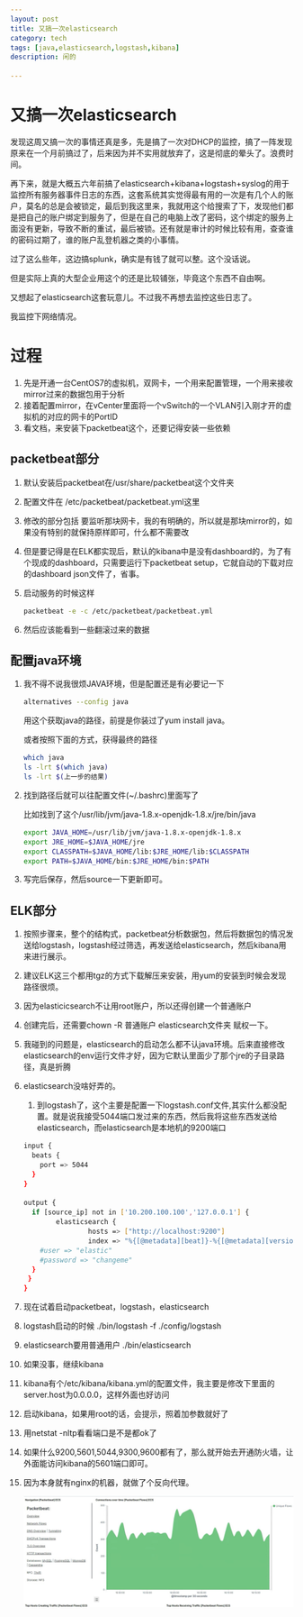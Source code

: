 ```yaml
---
layout: post
title: 又搞一次elasticsearch
category: tech
tags: [java,elasticsearch,logstash,kibana]
description: 闲的

---
```


# 又搞一次elasticsearch

发现这周又搞一次的事情还真是多，先是搞了一次对DHCP的监控，搞了一阵发现原来在一个月前搞过了，后来因为并不实用就放弃了，这是彻底的晕头了。浪费时间。

再下来，就是大概五六年前搞了elasticsearch+kibana+logstash+syslog的用于监控所有服务器事件日志的东西，这套系统其实觉得最有用的一次是有几个人的账户，莫名的总是会被锁定，最后到我这里来，我就用这个给搜索了下，发现他们都是把自己的账户绑定到服务了，但是在自己的电脑上改了密码，这个绑定的服务上面没有更新，导致不断的重试，最后被锁。还有就是审计的时候比较有用，查查谁的密码过期了，谁的账户乱登机器之类的小事情。

过了这么些年，这边搞splunk，确实是有钱了就可以整。这个没话说。

但是实际上真的大型企业用这个的还是比较铺张，毕竟这个东西不自由啊。

又想起了elasticsearch这套玩意儿。不过我不再想去监控这些日志了。

我监控下网络情况。

# 过程

1. 先是开通一台CentOS7的虚拟机，双网卡，一个用来配置管理，一个用来接收mirror过来的数据包用于分析
2. 接着配置mirror，在vCenter里面将一个vSwitch的一个VLAN引入刚才开的虚拟机的对应的网卡的PortID
3. 看文档，来安装下packetbeat这个，还要记得安装一些依赖

## packetbeat部分

1. 默认安装后packetbeat在/usr/share/packetbeat这个文件夹

2. 配置文件在 /etc/packetbeat/packetbeat.yml这里

3. 修改的部分包括 要监听那块网卡，我的有明确的，所以就是那块mirror的，如果没有特别的就保持原样即可，什么都不需要改

4. 但是要记得是在ELK都实现后，默认的kibana中是没有dashboard的，为了有个现成的dashboard，只需要运行下packetbeat setup，它就自动的下载对应的dashboard json文件了，省事。

5. 启动服务的时候这样

   ```bash
   packetbeat -e -c /etc/packetbeat/packetbeat.yml
   ```

6. 然后应该能看到一些翻滚过来的数据

## 配置java环境

1. 我不得不说我很烦JAVA环境，但是配置还是有必要记一下

   ```bash
   alternatives --config java 
   ```

   用这个获取java的路径，前提是你装过了yum install java。

   或者按照下面的方式，获得最终的路径

   ```bash
   which java
   ls -lrt $(which java)
   ls -lrt $(上一步的结果)
   ```

2. 找到路径后就可以往配置文件(~/.bashrc)里面写了

   比如找到了这个/usr/lib/jvm/java-1.8.x-openjdk-1.8.x/jre/bin/java

   ```bash
   export JAVA_HOME=/usr/lib/jvm/java-1.8.x-openjdk-1.8.x
   export JRE_HOME=$JAVA_HOME/jre
   export CLASSPATH=$JAVA_HOME/lib:$JRE_HOME/lib:$CLASSPATH
   export PATH=$JAVA_HOME/bin:$JRE_HOME/bin:$PATH
   ```

3. 写完后保存，然后source一下更新即可。

## ELK部分

1. 按照步骤来，整个的结构式，packetbeat分析数据包，然后将数据包的情况发送给logstash，logstash经过筛选，再发送给elasticsearch，然后kibana用来进行展示。

2. 建议ELK这三个都用tgz的方式下载解压来安装，用yum的安装到时候会发现路径很烦。

3. 因为elasticicsearch不让用root账户，所以还得创建一个普通账户

4. 创建完后，还需要chown -R 普通账户 elasticsearch文件夹 赋权一下。

5. 我碰到的问题是，elasticsearch的启动怎么都不认java环境。后来直接修改elasticsearch的env运行文件才好，因为它默认里面少了那个jre的子目录路径，真是折腾

6. elasticsearch没啥好弄的。

   1. 到logstash了，这个主要是配置一下logstash.conf文件,其实什么都没配置。就是说我接受5044端口发过来的东西，然后我将这些东西发送给elasticsearch，而elasticsearch是本地机的9200端口

   ```bash
   input {
     beats {
       port => 5044
     }
   }
   
   output {
     if [source_ip] not in ['10.200.100.100','127.0.0.1'] {
           elasticsearch {
                   hosts => ["http://localhost:9200"]
                   index => "%{[@metadata][beat]}-%{[@metadata][version]}-%{+YYYY.MM.dd}"
       #user => "elastic"
       #password => "changeme"
     }
    }
   }
   ```

7. 现在试着启动packetbeat，logstash，elasticsearch

8. logstash启动的时候 ./bin/logstash -f ./config/logstash

9. elasticsearch要用普通用户 ./bin/elasticsearch

10. 如果没事，继续kibana

11. kibana有个/etc/kibana/kibana.yml的配置文件，我主要是修改下里面的server.host为0.0.0.0，这样外面也好访问

12. 启动kibana，如果用root的话，会提示，照着加参数就好了

13. 用netstat -nltp看看端口是不是都ok了

14. 如果什么9200,5601,5044,9300,9600都有了，那么就开始去开通防火墙，让外面能访问kibana的5601端口即可。

15. 因为本身就有nginx的机器，就做了个反向代理。

    ![kibana](images/tupian/kibana.jpg)

